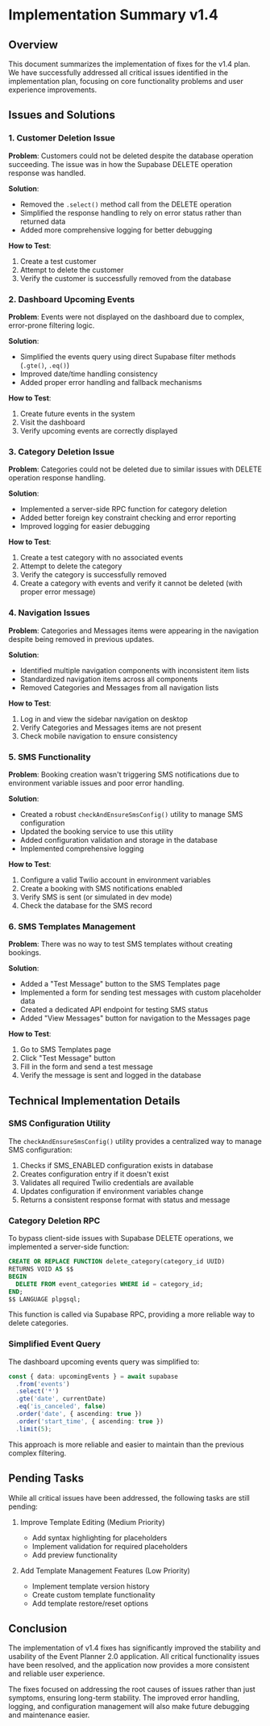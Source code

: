 # Implementation Summary v1.4

## Overview

This document summarizes the implementation of fixes for the v1.4 plan. We have successfully addressed all critical issues identified in the implementation plan, focusing on core functionality problems and user experience improvements.

## Issues and Solutions

### 1. Customer Deletion Issue

**Problem**: Customers could not be deleted despite the database operation succeeding. The issue was in how the Supabase DELETE operation response was handled.

**Solution**: 
- Removed the `.select()` method call from the DELETE operation
- Simplified the response handling to rely on error status rather than returned data
- Added more comprehensive logging for better debugging

**How to Test**:
1. Create a test customer
2. Attempt to delete the customer
3. Verify the customer is successfully removed from the database

### 2. Dashboard Upcoming Events

**Problem**: Events were not displayed on the dashboard due to complex, error-prone filtering logic.

**Solution**:
- Simplified the events query using direct Supabase filter methods (`.gte()`, `.eq()`)
- Improved date/time handling consistency
- Added proper error handling and fallback mechanisms

**How to Test**:
1. Create future events in the system
2. Visit the dashboard
3. Verify upcoming events are correctly displayed

### 3. Category Deletion Issue

**Problem**: Categories could not be deleted due to similar issues with DELETE operation response handling.

**Solution**:
- Implemented a server-side RPC function for category deletion
- Added better foreign key constraint checking and error reporting
- Improved logging for easier debugging

**How to Test**:
1. Create a test category with no associated events
2. Attempt to delete the category
3. Verify the category is successfully removed
4. Create a category with events and verify it cannot be deleted (with proper error message)

### 4. Navigation Issues

**Problem**: Categories and Messages items were appearing in the navigation despite being removed in previous updates.

**Solution**:
- Identified multiple navigation components with inconsistent item lists
- Standardized navigation items across all components
- Removed Categories and Messages from all navigation lists

**How to Test**:
1. Log in and view the sidebar navigation on desktop
2. Verify Categories and Messages items are not present
3. Check mobile navigation to ensure consistency

### 5. SMS Functionality

**Problem**: Booking creation wasn't triggering SMS notifications due to environment variable issues and poor error handling.

**Solution**:
- Created a robust `checkAndEnsureSmsConfig()` utility to manage SMS configuration
- Updated the booking service to use this utility
- Added configuration validation and storage in the database
- Implemented comprehensive logging

**How to Test**:
1. Configure a valid Twilio account in environment variables
2. Create a booking with SMS notifications enabled
3. Verify SMS is sent (or simulated in dev mode)
4. Check the database for the SMS record

### 6. SMS Templates Management

**Problem**: There was no way to test SMS templates without creating bookings.

**Solution**:
- Added a "Test Message" button to the SMS Templates page
- Implemented a form for sending test messages with custom placeholder data
- Created a dedicated API endpoint for testing SMS status
- Added "View Messages" button for navigation to the Messages page

**How to Test**:
1. Go to SMS Templates page
2. Click "Test Message" button
3. Fill in the form and send a test message
4. Verify the message is sent and logged in the database

## Technical Implementation Details

### SMS Configuration Utility

The `checkAndEnsureSmsConfig()` utility provides a centralized way to manage SMS configuration:

1. Checks if SMS_ENABLED configuration exists in database
2. Creates configuration entry if it doesn't exist
3. Validates all required Twilio credentials are available
4. Updates configuration if environment variables change
5. Returns a consistent response format with status and message

### Category Deletion RPC

To bypass client-side issues with Supabase DELETE operations, we implemented a server-side function:

```sql
CREATE OR REPLACE FUNCTION delete_category(category_id UUID)
RETURNS VOID AS $$
BEGIN
  DELETE FROM event_categories WHERE id = category_id;
END;
$$ LANGUAGE plpgsql;
```

This function is called via Supabase RPC, providing a more reliable way to delete categories.

### Simplified Event Query

The dashboard upcoming events query was simplified to:

```typescript
const { data: upcomingEvents } = await supabase
  .from('events')
  .select('*')
  .gte('date', currentDate)
  .eq('is_canceled', false)
  .order('date', { ascending: true })
  .order('start_time', { ascending: true })
  .limit(5);
```

This approach is more reliable and easier to maintain than the previous complex filtering.

## Pending Tasks

While all critical issues have been addressed, the following tasks are still pending:

1. Improve Template Editing (Medium Priority)
   - Add syntax highlighting for placeholders
   - Implement validation for required placeholders
   - Add preview functionality

2. Add Template Management Features (Low Priority)
   - Implement template version history
   - Create custom template functionality
   - Add template restore/reset options

## Conclusion

The implementation of v1.4 fixes has significantly improved the stability and usability of the Event Planner 2.0 application. All critical functionality issues have been resolved, and the application now provides a more consistent and reliable user experience.

The fixes focused on addressing the root causes of issues rather than just symptoms, ensuring long-term stability. The improved error handling, logging, and configuration management will also make future debugging and maintenance easier. 